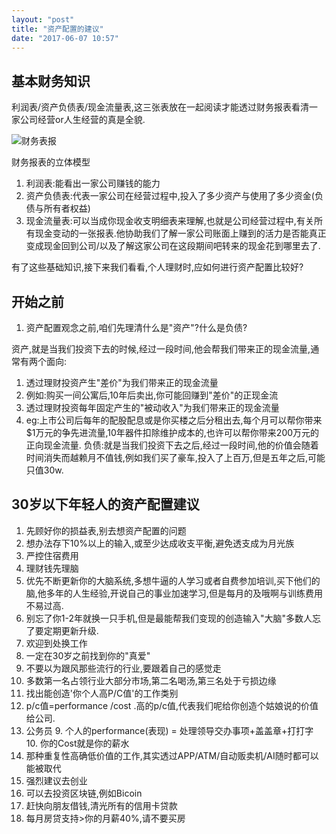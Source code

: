 ```yaml
---
layout: "post"
title: "资产配置的建议"
date: "2017-06-07 10:57"
---
```


## 基本财务知识
利润表/资产负债表/现金流量表,这三张表放在一起阅读才能透过财务报表看清一家公司经营or人生经营的真是全貌.

![财务表报](/images/2017/06/财务报表.jpg)

财务报表的立体模型
1. 利润表:能看出一家公司赚钱的能力
2. 资产负债表:代表一家公司在经营过程中,投入了多少资产与使用了多少资金(负债与所有者权益)
3. 现金流量表:可以当成你现金收支明细表来理解,也就是公司经营过程中,有关所有现金变动的一张报表.他协助我们了解一家公司账面上赚到的活力是否能真正变成现金回到公司/以及了解这家公司在这段期间吧转来的现金花到哪里去了.

有了这些基础知识,接下来我们看看,个人理财时,应如何进行资产配置比较好?

## 开始之前
1. 资产配置观念之前,咱们先理清什么是"资产"?什么是负债?

资产,就是当我们投资下去的时候,经过一段时间,他会帮我们带来正的现金流量,通常有两个面向:
1. 透过理财投资产生"差价"为我们带来正的现金流量
  2. 例如:购买一间公寓后,10年后卖出,你可能回赚到"差价"的正现金流
2. 透过理财投资每年固定产生的"被动收入"为我们带来正的现金流量
  3. eg:上市公司后每年的配股配息或是你买楼之后分租出去,每个月可以帮你带来$1万元的争先进流量,10年器件扣除维护成本的,也许可以帮你带来200万元的正向现金流量.
负债:就是当我们投资下去之后,经过一段时间,他的价值会随着时间消失而越赖月不值钱,例如我们买了豪车,投入了上百万,但是五年之后,可能只值30w.

## 30岁以下年轻人的资产配置建议
1. 先顾好你的损益表,别去想资产配置的问题
  2. 想办法存下10%以上的输入,或至少达成收支平衡,避免透支成为月光族
2. 严控住宿费用
3. 理财钱先理脑
  4. 优先不断更新你的大脑系统,多想牛逼的人学习或者自费参加培训,买下他们的脑,他多年的人生经验,开说自己的事业加速学习,但是每月的及哦啊与训练费用不易过高.
  5. 别忘了你1-2年就换一只手机,但是最能帮我们变现的创造输入"大脑"多数人忘了要定期更新升级.
4. 欢迎到处换工作
  5. 一定在30岁之前找到你的"真爱"
5. 不要以为跟风那些流行的行业,要跟着自己的感觉走
  6. 多数第一名占领行业大部分市场,第二名喝汤,第三名处于亏损边缘
6. 找出能创造'你个人高P/C值'的工作类别
  7. p/c值=performance /cost .高的p/c值,代表我们呢给你创造个姑娘说的价值给公司.
  8. 公务员
    9. 个人的performance(表现) = 处理领导交办事项+盖盖章+打打字
    10. 你的Cost就是你的薪水
  9. 那种重复性高确低价值的工作,其实透过APP/ATM/自动贩卖机/AI随时都可以能被取代
7. 强烈建议去创业
8. 可以去投资区块链,例如Bicoin
9. 赶快向朋友借钱,清光所有的信用卡贷款
10. 每月房贷支持>你的月薪40%,请不要买房
